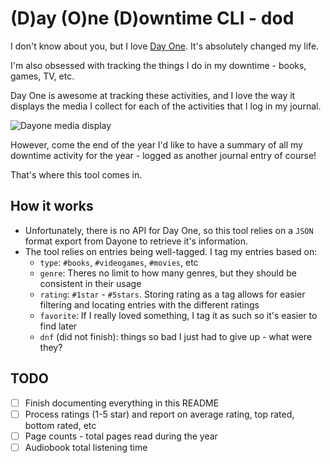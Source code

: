 # (D)ay (O)ne (D)owntime CLI - dod

I don't know about you, but I love [Day One](https://dayoneapp.com). It's absolutely changed my life.

I'm also obsessed with tracking the things I do in my downtime - books, games, TV, etc.

Day One is awesome at tracking these activities, and I love the way it displays the media I collect for each of the activities that I log in my journal.

![Dayone media display](./images/dayone-media-display.png)

However, come the end of the year I'd like to have a summary of all my downtime activity for the year - logged as another journal entry of course!

That's where this tool comes in.

## How it works

- Unfortunately, there is no API for Day One, so this tool relies on a `JSON` format export from Dayone to retrieve it's information.
- The tool relies on entries being well-tagged. I tag my entries based on:
  - `type`: `#books`, `#videogames`, `#movies`, etc
  - `genre`: Theres no limit to how many genres, but they should be consistent in their usage
  - `rating`: `#1star` - `#5stars`. Storing rating as a tag allows for easier filtering and locating entries with the different ratings
  - `favorite`: If I really loved something, I tag it as such so it's easier to find later
  - `dnf` (did not finish): things so bad I just had to give up - what were they?

## TODO

- [ ] Finish documenting everything in this README
- [ ] Process ratings (1-5 star) and report on average rating, top rated, bottom rated, etc
- [ ] Page counts - total pages read during the year
- [ ] Audiobook total listening time
